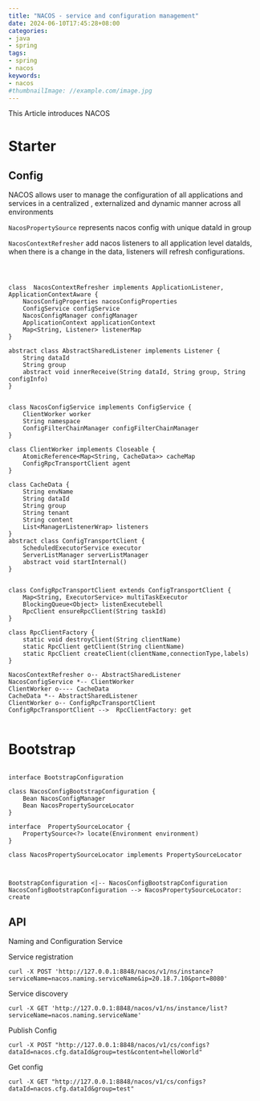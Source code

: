 ```yaml
---
title: "NACOS - service and configuration management"
date: 2024-06-10T17:45:28+08:00
categories:
- java
- spring
tags:
- spring
- nacos
keywords:
- nacos
#thumbnailImage: //example.com/image.jpg
---
```

This Article introduces NACOS 

<!--more-->

# Starter


## Config

NACOS allows user to manage the configuration of all applications and services in a centralized , externalized and dynamic manner across all environments

`NacosPropertySource` represents nacos config with unique dataId in group

`NacosContextRefresher` add nacos listeners to all application level dataIds, when there is a change in the data, listeners will refresh configurations.


```plantuml



class  NacosContextRefresher implements ApplicationListener, ApplicationContextAware {
    NacosConfigProperties nacosConfigProperties
    ConfigService configService
    NacosConfigManager configManager
    ApplicationContext applicationContext
    Map<String, Listener> listenerMap
}

abstract class AbstractSharedListener implements Listener {
    String dataId
    String group
    abstract void innerReceive(String dataId, String group, String configInfo)
}


class NacosConfigService implements ConfigService {
    ClientWorker worker
    String namespace
    ConfigFilterChainManager configFilterChainManager
}

class ClientWorker implements Closeable {
    AtomicReference<Map<String, CacheData>> cacheMap
    ConfigRpcTransportClient agent
}

class CacheData {
    String envName
    String dataId
    String group
    String tenant
    String content
    List<ManagerListenerWrap> listeners
}
abstract class ConfigTransportClient {
    ScheduledExecutorService executor
    ServerListManager serverListManager
    abstract void startInternal()
}


class ConfigRpcTransportClient extends ConfigTransportClient {
    Map<String, ExecutorService> multiTaskExecutor
    BlockingQueue<Object> listenExecutebell
    RpcClient ensureRpcClient(String taskId)
}

class RpcClientFactory {
    static void destroyClient(String clientName)
    static RpcClient getClient(String clientName)
    static RpcClient createClient(clientName,connectionType,labels)
}

NacosContextRefresher o-- AbstractSharedListener
NacosConfigService *-- ClientWorker
ClientWorker o---- CacheData
CacheData *-- AbstractSharedListener
ClientWorker o-- ConfigRpcTransportClient 
ConfigRpcTransportClient -->  RpcClientFactory: get


```









# Bootstrap
```plantuml

interface BootstrapConfiguration 

class NacosConfigBootstrapConfiguration {
    Bean NacosConfigManager
    Bean NacosPropertySourceLocator
}

interface  PropertySourceLocator {
    PropertySource<?> locate(Environment environment)
}

class NacosPropertySourceLocator implements PropertySourceLocator



BootstrapConfiguration <|-- NacosConfigBootstrapConfiguration 
NacosConfigBootstrapConfiguration --> NacosPropertySourceLocator: create

```

## API
Naming and Configuration Service

Service registration
```
curl -X POST 'http://127.0.0.1:8848/nacos/v1/ns/instance?serviceName=nacos.naming.serviceName&ip=20.18.7.10&port=8080'
```
Service discovery
```
curl -X GET 'http://127.0.0.1:8848/nacos/v1/ns/instance/list?serviceName=nacos.naming.serviceName'
```
Publish Config
```
curl -X POST "http://127.0.0.1:8848/nacos/v1/cs/configs?dataId=nacos.cfg.dataId&group=test&content=helloWorld"
```
Get config
```
curl -X GET "http://127.0.0.1:8848/nacos/v1/cs/configs?dataId=nacos.cfg.dataId&group=test"
```





